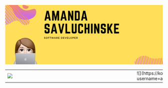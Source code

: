 ![Cover picture](https://github.com/amandasavluchinske/amandasavluchinske/blob/main/Graphic%20Design.png?raw=true)

<center>
<table>
    <tr>
        <td><img width="400px" align="left" src="https://github-readme-stats.vercel.app/api/top-langs/?username=amandasavluchinske&hide=html&layout=compact&theme=buefy" /></td>
        <td>![](https://komarev.com/ghpvc/?username=amandasavluchinske&color=blue&style=flat</td>
    </tr>   
</table>
</center>  
